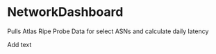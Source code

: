 # NetworkDashboard
Pulls Atlas Ripe Probe Data for select ASNs and calculate daily latency

Add text
